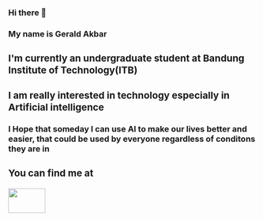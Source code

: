 ### Hi there 👋
<!--
**geraldakbar/geraldakbar** is a ✨ _special_ ✨ repository because its `README.md` (this file) appears on your GitHub profile.

Here are some ideas to get you started:

- 🔭 I’m currently working on ...
- 🌱 I’m currently learning ...
- 👯 I’m looking to collaborate on ...
- 🤔 I’m looking for help with ...
- 💬 Ask me about ...
- 📫 How to reach me: ...
- 😄 Pronouns: ...
- ⚡ Fun fact: ...
-->

<h3>My name is Gerald Akbar<h3>
<div float="left">
  <h3>I'm currently an undergraduate student at Bandung Institute of Technology(ITB)</h3>
  </div>
</div>
 <div class="dreams">
<h3>I am really interested in technology especially in Artificial intelligence</h3>
  <h4>I Hope that someday I can use AI to make our lives better and easier, that could be used by everyone regardless of conditons they are in</h4>
 <div class="social-media">
   <h3>You can find me at</h3>
   <a href="https://www.linkedin.com/in/geraldakbar/"><img src="https://image.flaticon.com/icons/png/512/174/174857.png" width="75" height="50"></a>

